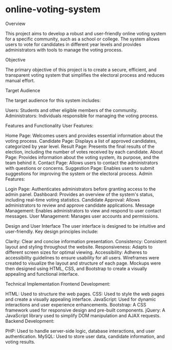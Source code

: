 # online-voting-system
Overview

This project aims to develop a robust and user-friendly online voting system for a specific community, such as a school or college. The system allows users to vote for candidates in different year levels and provides administrators with tools to manage the voting process.

Objective

The primary objective of this project is to create a secure, efficient, and transparent voting system that simplifies the electoral process and reduces manual effort.

Target Audience

The target audience for this system includes:

Users: Students and other eligible members of the community.
Administrators: Individuals responsible for managing the voting process.

Features and Functionality
User Features:

Home Page: Welcomes users and provides essential information about the voting process.
Candidate Page: Displays a list of approved candidates, categorized by year level.
Result Page: Presents the final results of the election, including the number of votes received by each candidate.
About Page: Provides information about the voting system, its purpose, and the team behind it.
Contact Page: Allows users to contact the administrators with questions or concerns.
Suggestion Page: Enables users to submit suggestions for improving the system or the electoral process.
Admin Features:

Login Page: Authenticates administrators before granting access to the admin panel.
Dashboard: Provides an overview of the system's status, including real-time voting statistics.
Candidate Approval: Allows administrators to review and approve candidate applications.
Message Management: Enables administrators to view and respond to user contact messages.
User Management: Manages user accounts and permissions.

Design and User Interface
The user interface is designed to be intuitive and user-friendly. Key design principles include:

Clarity: Clear and concise information presentation.
Consistency: Consistent layout and styling throughout the website.
Responsiveness: Adapts to different screen sizes for optimal viewing.
Accessibility: Adheres to accessibility guidelines to ensure usability for all users.
Wireframes were created to visualize the layout and structure of each page. Mockups were then designed using HTML, CSS, and Bootstrap to create a visually appealing and functional interface.

Technical Implementation
Frontend Development:

HTML: Used to structure the web pages.
CSS: Used to style the web pages and create a visually appealing interface.
JavaScript: Used for dynamic interactions and user experience enhancements.
Bootstrap: A CSS framework used for responsive design and pre-built components.
jQuery: A JavaScript library used to simplify DOM manipulation and AJAX requests.
Backend Development:

PHP: Used to handle server-side logic, database interactions, and user authentication.
MySQL: Used to store user data, candidate information, and voting results.
